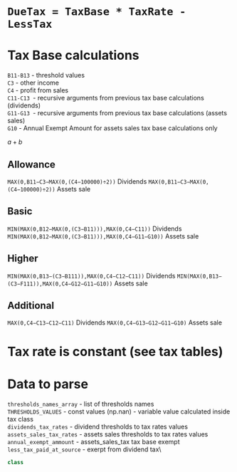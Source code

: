 # `DueTax = TaxBase * TaxRate - LessTax`
# Tax Base calculations
`B11-B13` - threshold values\
`C3` - other income\
`C4` - profit from sales\
`C11-C13 `- recursive arguments from previous tax base calculations (dividends)\
`G11-G13 `- recursive arguments from previous tax base calculations (assets sales)\
`G10` - Annual Exempt Amount for assets sales tax base calculations only

$a+b$

## Allowance
`MAX(0,B11−C3−MAX(0,(C4−100000)÷2))`                Dividends
`MAX(0,B11−C3−MAX(0,(C4−100000)÷2))`                Assets sale
## Basic
`MIN(MAX(0,B12−MAX(0,(C3−B11))),MAX(0,C4−C11))`     Dividends
`MIN(MAX(0,B12−MAX(0,(C3−B11))),MAX(0,C4−G11−G10))` Assets sale
## Higher
`MIN(MAX(0,B13−(C3−B111)),MAX(0,C4−C12−C11))`       Dividends
`MIN(MAX(0,B13−(C3−F111)),MAX(0,C4−G12−G11−G10))`   Assets sale

## Additional
`MAX(0,C4−C13−C12−C11)`                             Dividends
`MAX(0,C4−G13−G12−G11−G10)`                         Assets sale

# Tax rate is constant (see tax tables)


# Data to parse

`thresholds_names_array` - list of thresholds names\
`THRESHOLDS_VALUES` - const values (np.nan) - variable value calculated inside tax class\
`dividends_tax_rates` - dividend thresholds to tax rates values\
`assets_sales_tax_rates` - assets sales thresholds to tax rates values\
`annual_exempt_ammount` - assets_sales_tax tax base exempt\
`less_tax_paid_at_source` - exerpt from dividend tax\


```python
class 
```
